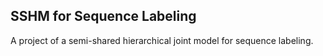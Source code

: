 ## SSHM for Sequence Labeling
A project of a semi-shared hierarchical joint model for sequence labeling.
